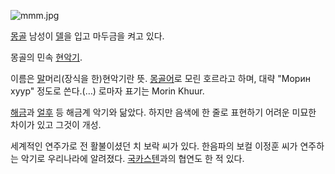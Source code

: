 ![mmm.jpg](http://z2.enha.kr/http://rigvedawiki.net/r1/pds/mmm.jpg)

  
[몽골](%EB%AA%BD%EA%B3%A8.md) 남성이 [델](%EB%8D%B8%28%EB%AA%BD%EA%B3%A8%EC%A0%84%ED%86%B5%EC%9D%98%EC%83%81%29.md)을 입고 마두금을 켜고 있다.

몽골의 민속 [현악기](%ED%98%84%EC%95%85%EA%B8%B0.md).

이름은 [말](%EB%A7%90%28%EB%8F%99%EB%AC%BC%29.md)머리(장식을 한)현악기란 뜻.
[몽골어](%EB%AA%BD%EA%B3%A8%EC%96%B4.md)로 모린 호르라고 하며, 대략 "Морин хуур" 정도로
쓴다.(…) 로마자 표기는 Morin Khuur.

[해금](%ED%95%B4%EA%B8%88.md)과 [얼후](%EC%96%BC%ED%9B%84.md) 등 해금계 악기와 닮았다.
하지만 음색에 한 줄로 표현하기 어려운 미묘한 차이가 있고 그것이 개성.

세계적인 연주가로 전 활불이셨던 치 보락 씨가 있다. 한음파의 보컬 이정훈 씨가 연주하는 악기로 우리나라에 알려졌다.
[국카스텐](%EA%B5%AD%EC%B9%B4%EC%8A%A4%ED%85%90.md)과의 협연도 한 적 있다.

